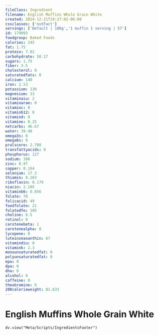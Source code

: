 ```yaml
---
fileClass: Ingredient
filename: English Muffins Whole Grain White
created: 2024-12-21T19:27:02-06:00
cssclasses: ['nutFact']
servings: ['Default | 100g','1 muffin 1 serving | 57']
id: 174093
foodgroup: Baked Foods
calories: 245
fat: 1.75
protein: 7.02
carbohydrate: 50.17
sugars: 1.75
fiber: 3.5
cholesterol: 0
saturatedfats: 0
calcium: 140
iron: 2.53
potassium: 130
magnesium: 33
vitaminaiu: 2
vitaminarae: 0
vitaminc: 0
vitaminb12: 0
vitamind: 0
vitamine: 0.25
netcarbs: 46.67
water: 39.48
omega3s: 0
omega6s: 0
pralscore: 2.708
transfattyacids: 0
phosphorus: 127
sodium: 386
zinc: 0.97
copper: 0.164
selenium: 17.3
thiamin: 0.263
riboflavin: 0.179
niacin: 2.105
vitaminb6: 0.056
folate: 70
folicacid: 49
foodfolate: 21
folatedfe: 105
choline: 6.5
retinol: 0
carotenebeta: 1
carotenealpha: 0
lycopene: 0
luteinzeaxanthin: 67
vitamindiu: 0
vitamink: 2.3
monounsaturatedfat: 0
polyunsaturatedfat: 0
epa: 0
dpa: 0
dha: 0
alcohol: 0
caffeine: 0
theobromine: 0
200calorieweight: 81.633
---
```


# English Muffins Whole Grain White

```dataviewjs
dv.view("Meta/Scripts/IngredientsFooter")
```